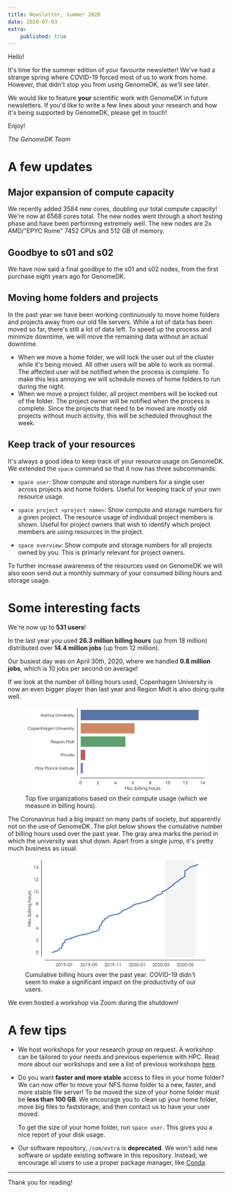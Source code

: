 ```yaml
---
title: Newsletter, summer 2020
date: 2020-07-03
extra:
    published: true
---
```


Hello!

It's time for the summer edition of your favourite newsletter! We've
had a strange spring where COVID-19 forced most of us to work from home.
However, that didn't stop you from using GenomeDK, as we'll see later.

<!-- more -->

We would like to feature **your** scientific work with GenomeDK in
future newsletters. If you'd like to write a few lines about your
research and how it's being supported by GenomeDK, please get in touch!

Enjoy!

*The GenomeDK Team*

# A few updates

## Major expansion of compute capacity

We recently added 3584 new cores, doubling our total compute capacity!
We're now at 6568 cores total. The new nodes went through a short
testing phase and have been performing extremely well. The new nodes are
2x AMD/\"EPYC Rome\" 7452 CPUs and 512 GB of memory.

## Goodbye to s01 and s02

We have now said a final goodbye to the s01 and s02 nodes, from the
first purchase eight years ago for GenomeDK.

## Moving home folders and projects

In the past year we have been working continuously to move home folders
and projects away from our old file servers. While a lot of data has
been moved so far, there's still a lot of data left. To speed up the
process and minimize downtime, we will move the remaining data without
an actual downtime.

-   When we move a home folder, we will lock the user out of the cluster
    while it's being moved. All other users will be able to work as
    normal. The affected user will be notified when the process is
    complete. To make this less annoying we will schedule moves of home
    folders to run during the night.
-   When we move a project folder, all project members will be locked
    out of the folder. The project owner will be notified when the
    process is complete. Since the projects that need to be moved are
    mostly old projects without much activity, this will be scheduled
    throughout the week.

## Keep track of your resources

It's always a good idea to keep track of your resource usage on
GenomeDK. We extended the `space` command so that it now has three
subcommands:

* `space user`: Show compute and storage numbers for a single user across projects and home folders. Useful for keeping track of your own resource usage.

* `space project <project name>`: Show compute and storage numbers for a given project. The resource usage of individual project members is shown. Useful for project owners that wish to identify which project members are using resources in the project.

* `space overview`: Show compute and storage numbers for all projects owned by you. This is primarly relevant for project owners.

To further increase awareness of the resources used on GenomeDK we will
also soon send out a monthly summary of your consumed billing hours and
storage usage.

# Some interesting facts

We're now up to **531 users**!

In the last year you used **26.3 million billing hours** (up from 18
million) distributed over **14.4 million jobs** (up from 12 million).

Our busiest day was on April 30th, 2020, where we handled **0.8 million
jobs**, which is 10 jobs per second on average!

If we look at the number of billing hours used, Copenhagen University is
now an even bigger player than last year and Region Midt is also doing
quite well.

<figure>
<img src="top5_organizations.svg" alt="top5_organizations.svg" />
<figcaption>Top five organizations based on their compute usage (which
we measure in billing hours).</figcaption>
</figure>

The Coronavirus had a big impact on many parts of society, but
apparently not on the use of GenomeDK. The plot below shows the
cumulative number of billing hours used over the past year. The gray
area marks the period in which the university was shut down. Apart from
a single jump, it's pretty much business as usual.

<figure>
<img src="cumulative_billing_hours.svg"
alt="cumulative_billing_hours.svg" />
<figcaption>Cumulative billing hours over the past year. COVID-19 didn't
seem to make a significant impact on the productivity of our
users.</figcaption>
</figure>

We even hosted a workshop via Zoom during the shutdown!

# A few tips

-   We host workshops for your research group on request. A workshop can
    be tailored to your needs and previous experience with HPC. Read
    more about our workshops and see a list of previous workshops
    [here](@/help.md).

-   Do you want **faster and more stable** access to files in your home
    folder? We can now offer to move your NFS home folder to a new,
    faster, and more stable file server! To be moved the size of your
    home folder must be **less than 100 GB**. We encourage you to clean
    up your home folder, move big files to faststorage, and then contact
    us to have your user moved.

    To get the size of your home folder, run `space user`. This gives
    you a nice report of your disk usage.

-   Our software repository, `/com/extra` is **deprecated**. We won't
    add new software or update existing software in this repository.
    Instead, we encourage all users to use a proper package manager,
    like [Conda](@/docs/installing-software.md).

---

Thank you for reading!
